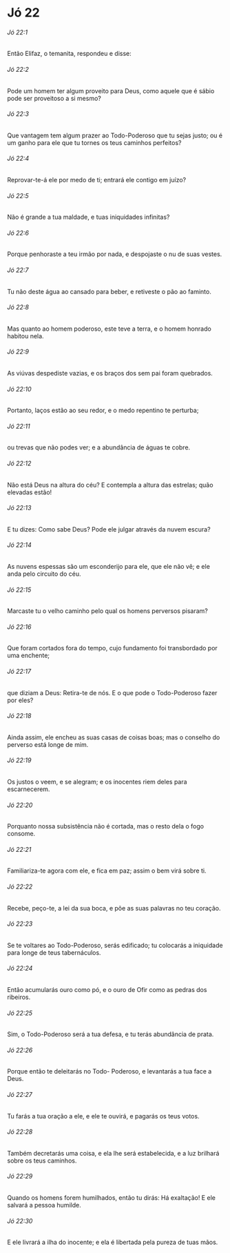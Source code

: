 # Jó 22

###### Jó 22:1

Então Elifaz, o temanita, respondeu e disse:

###### Jó 22:2

Pode um homem ter algum proveito para Deus, como aquele que é sábio pode ser proveitoso a si mesmo?

###### Jó 22:3

Que vantagem tem algum prazer ao Todo-Poderoso que tu sejas justo; ou é um ganho para ele que tu tornes os teus caminhos perfeitos?

###### Jó 22:4

Reprovar-te-á ele por medo de ti; entrará ele contigo em juízo?

###### Jó 22:5

Não é grande a tua maldade, e tuas iniquidades infinitas?

###### Jó 22:6

Porque penhoraste a teu irmão por nada, e despojaste o nu de suas vestes.

###### Jó 22:7

Tu não deste água ao cansado para beber, e retiveste o pão ao faminto.

###### Jó 22:8

Mas quanto ao homem poderoso, este teve a terra, e o homem honrado habitou nela.

###### Jó 22:9

As viúvas despediste vazias, e os braços dos sem pai foram quebrados.

###### Jó 22:10

Portanto, laços estão ao seu redor, e o medo repentino te perturba;

###### Jó 22:11

ou trevas que não podes ver; e a abundância de águas te cobre.

###### Jó 22:12

Não está Deus na altura do céu? E contempla a altura das estrelas; quão elevadas estão!

###### Jó 22:13

E tu dizes: Como sabe Deus? Pode ele julgar através da nuvem escura?

###### Jó 22:14

As nuvens espessas são um esconderijo para ele, que ele não vê; e ele anda pelo circuito do céu.

###### Jó 22:15

Marcaste tu o velho caminho pelo qual os homens perversos pisaram?

###### Jó 22:16

Que foram cortados fora do tempo, cujo fundamento foi transbordado por uma enchente;

###### Jó 22:17

que diziam a Deus: Retira-te de nós. E o que pode o Todo-Poderoso fazer por eles?

###### Jó 22:18

Ainda assim, ele encheu as suas casas de coisas boas; mas o conselho do perverso está longe de mim.

###### Jó 22:19

Os justos o veem, e se alegram; e os inocentes riem deles para escarnecerem.

###### Jó 22:20

Porquanto nossa subsistência não é cortada, mas o resto dela o fogo consome.

###### Jó 22:21

Familiariza-te agora com ele, e fica em paz; assim o bem virá sobre ti.

###### Jó 22:22

Recebe, peço-te, a lei da sua boca, e põe as suas palavras no teu coração.

###### Jó 22:23

Se te voltares ao Todo-Poderoso, serás edificado; tu colocarás a iniquidade para longe de teus tabernáculos.

###### Jó 22:24

Então acumularás ouro como pó, e o ouro de Ofir como as pedras dos ribeiros.

###### Jó 22:25

Sim, o Todo-Poderoso será a tua defesa, e tu terás abundância de prata.

###### Jó 22:26

Porque então te deleitarás no Todo- Poderoso, e levantarás a tua face a Deus.

###### Jó 22:27

Tu farás a tua oração a ele, e ele te ouvirá, e pagarás os teus votos.

###### Jó 22:28

Também decretarás uma coisa, e ela lhe será estabelecida, e a luz brilhará sobre os teus caminhos.

###### Jó 22:29

Quando os homens forem humilhados, então tu dirás: Há exaltação! E ele salvará a pessoa humilde.

###### Jó 22:30

E ele livrará a ilha do inocente; e ela é libertada pela pureza de tuas mãos.

